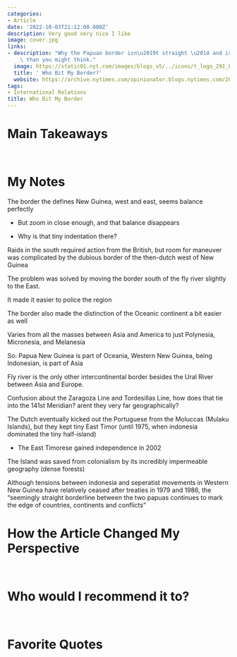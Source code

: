 ```yaml
---
categories:
- Article
date: '2022-10-03T21:12:00.000Z'
description: Very good very nice I like
image: cover.jpg
links:
- description: "Why the Papuan border isn\u2019t straight \u2014 and is more significant\
    \ than you might think."
  image: https://static01.nyt.com/images/blogs_v5/../icons/t_logo_291_black.png
  title: ' Who Bit My Border?'
  website: https://archive.nytimes.com/opinionator.blogs.nytimes.com/2012/03/13/who-bit-my-border/
tags:
- International Relations
title: Who Bit My Border
---
```

# Main Takeaways

<br/>

# My Notes

The border the defines New Guinea, west and east, seems balance perfectly

- But zoom in close enough, and that balance disappears

- Why is that tiny indentation there?

Raids in the south required action from the British, but room for maneuver was complicated by the dubious border of the then-dutch west of New Guinea

The problem was solved by moving the border south of the fly river slightly to the East.

It made it easier to police the region

The border also made the distinction of the Oceanic continent a bit easier as well

Varies from all the masses between Asia and America to just Polynesia, Micronesia, and Melanesia

So: Papua New Guinea is part of Oceania, Western New Guinea, being Indonesian, is part of Asia

Fly river is the only other intercontinental border besides the Ural River between Asia and Europe.

Confusion about the Zaragoza Line and Tordesillas Line, how does that tie into the 141st Meridian? arent they very far geographically?

The Dutch eventually kicked out the Portuguese from the Moluccas (Mulaku Islands), but they kept tiny East Timor (until 1975, when indonesia dominated the tiny half-island)

- The East Timorese gained independence in 2002

The Island was saved from colonialism by its incredibly impermeable geography (dense forests)

Although tensions between indonesia and seperatist movements in Western New Guinea have relatively ceased after treaties in 1979 and 1986, the “seemingly straight borderline between the two papuas continues to mark the edge of countries, continents and conflicts”

# How the Article Changed My Perspective 

<br/>

# Who would I recommend it to?

<br/>

# Favorite Quotes

